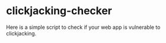 # clickjacking-checker
Here is a simple script to check if your web app is vulnerable to clickjacking.
